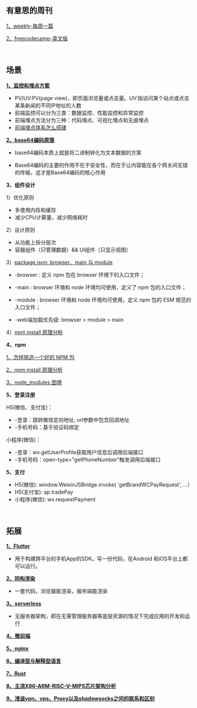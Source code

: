 ## 有意思的周刊
[1、weekly-每周一篇](https://github.com/ruanyf/weekly)

[2、freecodecamp-英文版](https://www.freecodecamp.org/news/search)

<br/>

## 场景
**[1、监控和埋点方案](https://github.com/forthealllight/blog/issues/23)**

  * PV/UV:PV(page view)，即页面浏览量或点击量。UV:指访问某个站点或点击某条新闻的不同IP地址的人数
  * 前端监控可以分为三类：数据监控、性能监控和异常监控
  * 前端埋点方法分为三种：代码埋点、可视化埋点和无痕埋点
  * [前端埋点体系怎么搭建](https://github.com/closertb/closertb.github.io/issues/46)

**[2、base64编码原理](https://juejin.cn/post/6844903663459106829)**

   * base64编码本质上就是将二进制转化为文本数据的方案
   
   * Base64编码的主要的作用不在于安全性，而在于让内容能在各个网关间无错的传输，这才是Base64编码的核心作用

**3、组件设计**

1）优化原则
  * 多使用内存和缓存
  * 减少CPU计算量，减少网络耗时
  
2）设计原则
  * 从功能上拆分层次
  * 容器组件（只管理数据）&& UI组件（只显示视图）
  
3）[package.json: browser、main 与 module](https://juejin.cn/post/6844903862977953806)
  
  * -browser : 定义 npm 包在 browser 环境下的入口文件；
  * -main : browser 环境和 node 环境均可使用，定义了 npm 包的入口文件；
  * -module : browser 环境和 node 环境均可使用，定义 npm 包的 ESM 规范的入口文件；
     
  * -web端加载优先级: browser > module > main 

4）[npm install 原理分析](https://cloud.tencent.com/developer/article/1555982) 

**4、npm**

[1、怎样挑选一个好的 NPM 包](https://www.infoq.cn/article/wad44vl8vgbfzvj4hnpp)

[2、npm install 原理分析](https://cloud.tencent.com/developer/article/1555982)

[3、node_modules 困境](https://zhuanlan.zhihu.com/p/137535779)

**5、登录注册**

H5(微信、支付宝)：
* -登录：跳转微信定向地址, url参数中包含回调地址
* -手机号码：基于验证码绑定

小程序(微信)：
* -登录：wx.getUserProfile获取用户信息后调用后端接口
* -手机号码：open-type="getPhoneNumber"触发调用后端接口

**5、支付**
* H5(微信):  window.WeixinJSBridge.invoke( 'getBrandWCPayRequest', ...）
* H5(支付宝): ap.tradePay
* 小程序(微信):  wx.requestPayment

<br/>

## 拓展
**[1、Flutter](https://www.jianshu.com/p/51e989500ca3)**

* 用于构建跨平台的手机App的SDK。写一份代码，在Android 和iOS平台上都可以运行。

**[2、同构渲染](https://juejin.cn/post/6844903512296390664)**

* 一套代码，浏览器能渲染，服务端能渲染

**[3、serverless](https://cloud.tencent.com/developer/article/1672933)**

* 无服务器架构，即在无需管理服务器等底层资源的情况下完成应用的开发和运行

**[4、微前端](https://tech.meituan.com/2020/02/27/meituan-waimai-micro-frontends-practice.html)**


**[5、nginx](https://juejin.cn/post/6844904129987526663)**
   

**[6、编译型与解释型语言](https://www.tspweb.com/key/%E7%BC%96%E8%AF%91%E8%AF%AD%E8%A8%80.html)**


**[7、Rust](https://zhuanlan.zhihu.com/p/62057547)**


**[8、主流X86-ARM-RISC-V-MIPS芯片架构分析](https://www.cnblogs.com/wujianming-110117/p/16578486.html)**

**[9、浅谈vpn、vps、Proxy以及shadowsocks之间的联系和区别](https://medium.com/@thomas_summon/%E6%B5%85%E8%B0%88vpn-vps-proxy%E4%BB%A5%E5%8F%8Ashadowsocks%E4%B9%8B%E9%97%B4%E7%9A%84%E8%81%94%E7%B3%BB%E5%92%8C%E5%8C%BA%E5%88%AB-b0198f92db1b)**






